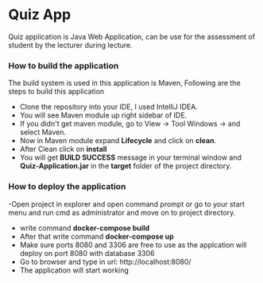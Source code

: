 
# Quiz App

Quiz application is Java Web Application, can be use for the assessment of student by the lecturer during lecture.

### **How to build the application**
The build system is used in this application is Maven, Following are the steps to build this application
- Clone the repository into your IDE, I used IntelliJ IDEA.
- You will see Maven module up right sidebar of IDE.
- If you didn't get maven module, go to View -> Tool Windows -> and select Maven.
- Now in Maven module expand **Lifecycle** and click on **clean**.
- After Clean click on  **install**
- You will  get **BUILD SUCCESS** message in your terminal window and **Quiz-Application.jar** in the  **target** folder of the project directory.

### **How to deploy the application**
-Open project in explorer and open command prompt or go to your start menu and run cmd as administrator and move on to project directory.
- write command **docker-compose build**
- After that write command **docker-compose up**
-  Make sure ports 8080 and 3306 are free to use as the applcation will deploy on port 8080 with database  3306
- Go to browser and type  in url: http://localhost:8080/
- The application will start working
